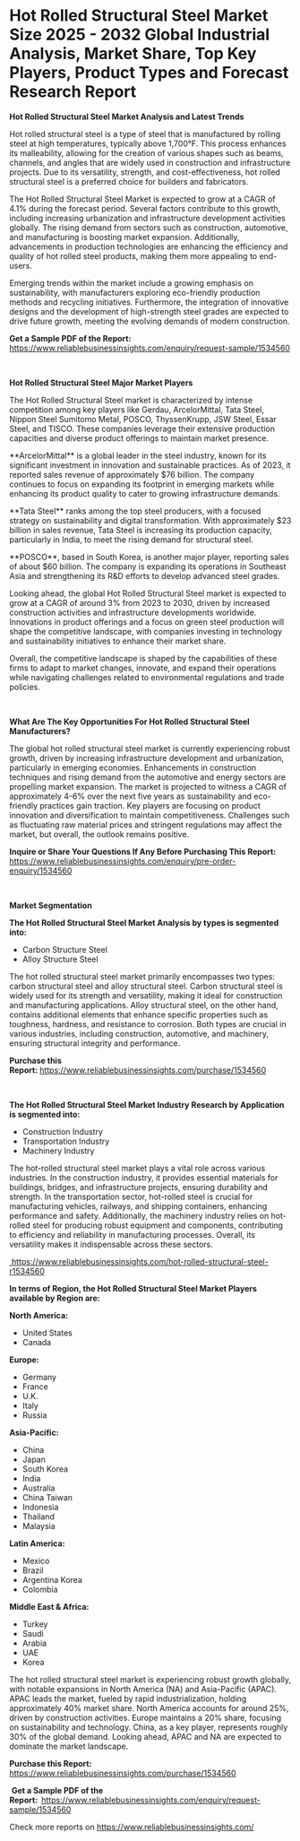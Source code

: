 <p><h1>Hot Rolled Structural Steel Market Size 2025 - 2032 Global Industrial Analysis, Market Share, Top Key Players, Product Types and Forecast Research Report</h1></p><p><strong>Hot Rolled Structural Steel Market Analysis and Latest Trends</strong></p>
<p><p>Hot rolled structural steel is a type of steel that is manufactured by rolling steel at high temperatures, typically above 1,700°F. This process enhances its malleability, allowing for the creation of various shapes such as beams, channels, and angles that are widely used in construction and infrastructure projects. Due to its versatility, strength, and cost-effectiveness, hot rolled structural steel is a preferred choice for builders and fabricators.</p><p>The Hot Rolled Structural Steel Market is expected to grow at a CAGR of 4.1% during the forecast period. Several factors contribute to this growth, including increasing urbanization and infrastructure development activities globally. The rising demand from sectors such as construction, automotive, and manufacturing is boosting market expansion. Additionally, advancements in production technologies are enhancing the efficiency and quality of hot rolled steel products, making them more appealing to end-users.</p><p>Emerging trends within the market include a growing emphasis on sustainability, with manufacturers exploring eco-friendly production methods and recycling initiatives. Furthermore, the integration of innovative designs and the development of high-strength steel grades are expected to drive future growth, meeting the evolving demands of modern construction.</p></p>
<p><strong>Get a Sample PDF of the Report:&nbsp;</strong> <a href="https://www.reliablebusinessinsights.com/enquiry/request-sample/1534560?utm_campaign=3319&utm_medium=2&utm_source=Github&utm_content=ia&utm_term=31032025&utm_id=hot-rolled-structural-steel">https://www.reliablebusinessinsights.com/enquiry/request-sample/1534560</a></p>
<p>&nbsp;</p>
<p><strong>Hot Rolled Structural Steel Major Market Players</strong></p>
<p><p>The Hot Rolled Structural Steel market is characterized by intense competition among key players like Gerdau, ArcelorMittal, Tata Steel, Nippon Steel Sumitomo Metal, POSCO, ThyssenKrupp, JSW Steel, Essar Steel, and TISCO. These companies leverage their extensive production capacities and diverse product offerings to maintain market presence.</p><p>**ArcelorMittal** is a global leader in the steel industry, known for its significant investment in innovation and sustainable practices. As of 2023, it reported sales revenue of approximately $76 billion. The company continues to focus on expanding its footprint in emerging markets while enhancing its product quality to cater to growing infrastructure demands.</p><p>**Tata Steel** ranks among the top steel producers, with a focused strategy on sustainability and digital transformation. With approximately $23 billion in sales revenue, Tata Steel is increasing its production capacity, particularly in India, to meet the rising demand for structural steel.</p><p>**POSCO**, based in South Korea, is another major player, reporting sales of about $60 billion. The company is expanding its operations in Southeast Asia and strengthening its R&D efforts to develop advanced steel grades.</p><p>Looking ahead, the global Hot Rolled Structural Steel market is expected to grow at a CAGR of around 3% from 2023 to 2030, driven by increased construction activities and infrastructure developments worldwide. Innovations in product offerings and a focus on green steel production will shape the competitive landscape, with companies investing in technology and sustainability initiatives to enhance their market share.</p><p>Overall, the competitive landscape is shaped by the capabilities of these firms to adapt to market changes, innovate, and expand their operations while navigating challenges related to environmental regulations and trade policies.</p></p>
<p>&nbsp;</p>
<p><strong>What Are The Key Opportunities For Hot Rolled Structural Steel Manufacturers?</strong></p>
<p><p>The global hot rolled structural steel market is currently experiencing robust growth, driven by increasing infrastructure development and urbanization, particularly in emerging economies. Enhancements in construction techniques and rising demand from the automotive and energy sectors are propelling market expansion. The market is projected to witness a CAGR of approximately 4-6% over the next five years as sustainability and eco-friendly practices gain traction. Key players are focusing on product innovation and diversification to maintain competitiveness. Challenges such as fluctuating raw material prices and stringent regulations may affect the market, but overall, the outlook remains positive.</p></p>
<p><strong>Inquire or Share Your Questions If Any Before Purchasing This Report:</strong> <a href="https://www.reliablebusinessinsights.com/enquiry/pre-order-enquiry/1534560?utm_campaign=3319&utm_medium=2&utm_source=Github&utm_content=ia&utm_term=31032025&utm_id=hot-rolled-structural-steel">https://www.reliablebusinessinsights.com/enquiry/pre-order-enquiry/1534560</a></p>
<p>&nbsp;</p>
<p><strong>Market Segmentation</strong></p>
<p><strong>The Hot Rolled Structural Steel Market Analysis by types is segmented into:</strong></p>
<p><ul><li>Carbon Structure Steel</li><li>Alloy Structure Steel</li></ul></p>
<p><p>The hot rolled structural steel market primarily encompasses two types: carbon structural steel and alloy structural steel. Carbon structural steel is widely used for its strength and versatility, making it ideal for construction and manufacturing applications. Alloy structural steel, on the other hand, contains additional elements that enhance specific properties such as toughness, hardness, and resistance to corrosion. Both types are crucial in various industries, including construction, automotive, and machinery, ensuring structural integrity and performance.</p></p>
<p><strong>Purchase this Report:&nbsp;</strong><a href="https://www.reliablebusinessinsights.com/purchase/1534560?utm_campaign=3319&utm_medium=2&utm_source=Github&utm_content=ia&utm_term=31032025&utm_id=hot-rolled-structural-steel">https://www.reliablebusinessinsights.com/purchase/1534560</a></p>
<p>&nbsp;</p>
<p><strong>The Hot Rolled Structural Steel Market Industry Research by Application is segmented into:</strong></p>
<p><ul><li>Construction Industry</li><li>Transportation Industry</li><li>Machinery Industry</li></ul></p>
<p><p>The hot-rolled structural steel market plays a vital role across various industries. In the construction industry, it provides essential materials for buildings, bridges, and infrastructure projects, ensuring durability and strength. In the transportation sector, hot-rolled steel is crucial for manufacturing vehicles, railways, and shipping containers, enhancing performance and safety. Additionally, the machinery industry relies on hot-rolled steel for producing robust equipment and components, contributing to efficiency and reliability in manufacturing processes. Overall, its versatility makes it indispensable across these sectors.</p></p>
<p><a href="https://www.reliablebusinessinsights.com/hot-rolled-structural-steel-r1534560?utm_campaign=3319&utm_medium=2&utm_source=Github&utm_content=ia&utm_term=31032025&utm_id=hot-rolled-structural-steel">&nbsp;https://www.reliablebusinessinsights.com/hot-rolled-structural-steel-r1534560</a></p>
<p><strong>In terms of Region, the Hot Rolled Structural Steel Market Players available by Region are:</strong></p>
<p>
    <p> <strong> North America: </strong>
        <ul>
            <li>United States</li>
            <li>Canada</li>
        </ul>
        </p> 
    <p> <strong> Europe: </strong>
        <ul>
            <li>Germany</li>
            <li>France</li>
            <li>U.K.</li>
            <li>Italy</li>
            <li>Russia</li>
        </ul>
        </p> 
    <p> <strong> Asia-Pacific: </strong>
        <ul>
            <li>China</li>
            <li>Japan</li>
            <li>South Korea</li>
            <li>India</li>
            <li>Australia</li>
            <li>China Taiwan</li>
            <li>Indonesia</li>
            <li>Thailand</li>
            <li>Malaysia</li>
        </ul>
        </p> 
    <p> <strong> Latin America: </strong>
        <ul>
            <li>Mexico</li>
            <li>Brazil</li>
            <li>Argentina Korea</li>
            <li>Colombia</li>
        </ul>
        </p> 
    <p> <strong> Middle East & Africa: </strong>
        <ul>
            <li>Turkey</li>
            <li>Saudi</li>
            <li>Arabia</li>
            <li>UAE</li>
            <li>Korea</li>
        </ul>
    </p>
    </p>
<p><p>The hot rolled structural steel market is experiencing robust growth globally, with notable expansions in North America (NA) and Asia-Pacific (APAC). APAC leads the market, fueled by rapid industrialization, holding approximately 40% market share. North America accounts for around 25%, driven by construction activities. Europe maintains a 20% share, focusing on sustainability and technology. China, as a key player, represents roughly 30% of the global demand. Looking ahead, APAC and NA are expected to dominate the market landscape.</p></p>
<p><strong>Purchase this Report: </strong><a href="https://www.reliablebusinessinsights.com/purchase/1534560?utm_campaign=3319&utm_medium=2&utm_source=Github&utm_content=ia&utm_term=31032025&utm_id=hot-rolled-structural-steel">https://www.reliablebusinessinsights.com/purchase/1534560</a></p>
<p>&nbsp;<strong>Get a Sample PDF of the Report:&nbsp;&nbsp;</strong><a href="https://www.reliablebusinessinsights.com/enquiry/request-sample/1534560?utm_campaign=3319&utm_medium=2&utm_source=Github&utm_content=ia&utm_term=31032025&utm_id=hot-rolled-structural-steel">https://www.reliablebusinessinsights.com/enquiry/request-sample/1534560</a></p>
<p><strong></strong></p>
<p>Check more reports on <a href="https://www.reliablebusinessinsights.com/?utm_campaign=3319&utm_medium=2&utm_source=Github&utm_content=ia&utm_term=31032025&utm_id=hot-rolled-structural-steel">https://www.reliablebusinessinsights.com/</a></p>